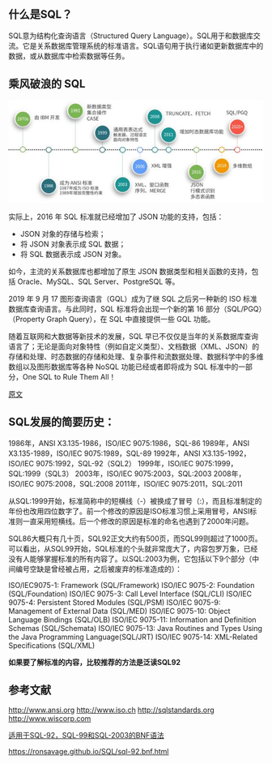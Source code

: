 
## 什么是SQL？

SQL意为结构化查询语言（Structured Query Language）。SQL用于和数据库交流。它是关系数据库管理系统的标准语言。SQL语句用于执行诸如更新数据库中的数据，或从数据库中检索数据等任务。

## 乘风破浪的 SQL
![](../img/db/sql-01.jpg)

实际上，2016 年 SQL 标准就已经增加了 JSON 功能的支持，包括：

- JSON 对象的存储与检索；
- 将 JSON 对象表示成 SQL 数据；
- 将 SQL 数据表示成 JSON 对象。

如今，主流的关系数据库也都增加了原生 JSON 数据类型和相关函数的支持，包括 Oracle、MySQL、SQL Server、PostgreSQL 等。

2019 年 9 月 17 图形查询语言（GQL）成为了继 SQL 之后另一种新的 ISO 标准数据库查询语言。与此同时，SQL 标准将会出现一个新的第 16 部分（SQL/PGQ）（Property Graph Query），在 SQL 中直接提供一些 GQL 功能。

随着互联网和大数据等新技术的发展，SQL 早已不仅仅是当年的关系数据库查询语言了；无论是面向对象特性（例如自定义类型）、文档数据（XML、JSON）的存储和处理、时态数据的存储和处理、复杂事件和流数据处理、数据科学中的多维数组以及图形数据库等各种 NoSQL 功能已经或者即将成为 SQL 标准中的一部分，One SQL to Rule Them All！

[原文](https://blog.csdn.net/horses/article/details/107185387)

## SQL发展的简要历史：
1986年，ANSI X3.135-1986，ISO/IEC 9075:1986，SQL-86
1989年，ANSI X3.135-1989，ISO/IEC 9075:1989，SQL-89
1992年，ANSI X3.135-1992，ISO/IEC 9075:1992，SQL-92（SQL2）
1999年，ISO/IEC 9075:1999，SQL:1999（SQL3）
2003年，ISO/IEC 9075:2003，SQL:2003
2008年，ISO/IEC 9075:2008，SQL:2008
2011年，ISO/IEC 9075:2011，SQL:2011


从SQL:1999开始，标准简称中的短横线（-）被换成了冒号（:），而且标准制定的年份也改用四位数字了。前一个修改的原因是ISO标准习惯上采用冒号，ANSI标准则一直采用短横线。后一个修改的原因是标准的命名也遇到了2000年问题。

SQL86大概只有几十页，SQL92正文大约有500页，而SQL99则超过了1000页。可以看出，从SQL99开始，SQL标准的个头就非常庞大了，内容包罗万象，已经没有人能够掌握标准的所有内容了。以SQL:2003为例，它包括以下9个部分（中间编号空缺是曾经被占用，之后被废弃的标准造成的）：

ISO/IEC9075-1: Framework (SQL/Framework)
ISO/IEC 9075-2: Foundation (SQL/Foundation)
ISO/IEC 9075-3: Call Level Interface (SQL/CLI)
ISO/IEC 9075-4: Persistent Stored Modules (SQL/PSM)
ISO/IEC 9075-9: Management of External Data (SQL/MED)
ISO/IEC 9075-10: Object Language Bindings (SQL/OLB)
ISO/IEC 9075-11: Information and Definition Schemas (SQL/Schemata)
ISO/IEC 9075-13: Java Routines and Types Using the Java Programming Language(SQL/JRT)
ISO/IEC 9075-14: XML-Related Specifications (SQL/XML)

**如果要了解标准的内容，比较推荐的方法是泛读SQL92**

## 参考文献
http://www.ansi.org
http://www.iso.ch
http://sqlstandards.org
http://www.wiscorp.com

[适用于SQL-92，SQL-99和SQL-2003的BNF语法](https://github.com/ronsavage/SQL)

https://ronsavage.github.io/SQL/sql-92.bnf.html